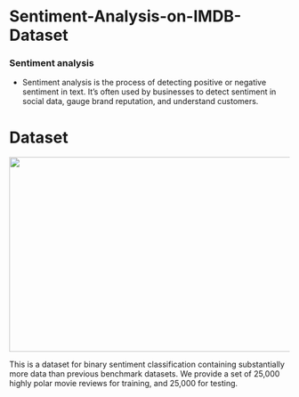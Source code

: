 # Sentiment-Analysis-on-IMDB-Dataset

### Sentiment analysis

- Sentiment analysis is the process of detecting positive or negative sentiment in text. It’s often used by businesses to detect sentiment in social data, gauge brand reputation, and understand customers.

# Dataset

<p align="center">
<img src = "https://user-images.githubusercontent.com/48115585/116819261-f63e9600-ab8c-11eb-9d53-80031a8436e9.png" width="700" height="350" />
</p>


This is a dataset for binary sentiment classification containing substantially more data than previous benchmark datasets. We provide a set of 25,000 highly polar movie reviews for training, and 25,000 for testing.
